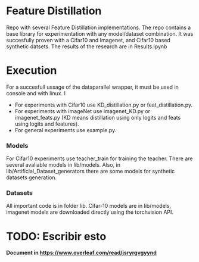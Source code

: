 # Feature Distillation 
Repo with several Feature Distillation implementations.
The repo contains a base library for experimentation with any model/dataset combination.
It was succesfully proven with a Cifar10 and Imagenet, and Cifar10 based synthetic datsets.
The results of the research are in Results.ipynb


# Execution

For a succesfull ussage of the dataparallel wrapper, it must be used in console and with linux.
I


* For experiments with Cifar10 use KD_distillation.py or feat_distillation.py. 
* For experiments with imageNet use imagenet_KD.py or imagenet_feats.py (KD means distillation using only logits and feats using logits and features). 
* For general experiments use example.py.

### Models
For Cifar10 experiments use teacher_train for training the teacher. 
There are several avaliable models in lib/models. 
Also, in lib/Artificial_Dataset_generators there are some models for synthetic datasets generation.


### Datasets

All important code is in folder lib. Cifar-10 models are in lib/models, imagenet models are downloaded directly using the torchvision API.  



# TODO: Escribir esto


**Document in https://www.overleaf.com/read/jsryrgvgyynd**

